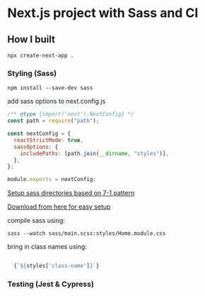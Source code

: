 # Next.js project with Sass and CI

## How I built

`npx create-next-app .`

### Styling (Sass)

`npm install --save-dev sass`

add sass options to next.config.js

```javascript
/** @type {import('next').NextConfig} */
const path = require("path");

const nextConfig = {
  reactStrictMode: true,
  sassOptions: {
    includePaths: [path.join(__dirname, "styles")],
  },
};

module.exports = nextConfig;
```

[Setup sass directories based on 7-1 pattern](https://sass-guidelin.es/#the-7-1-pattern)

[Download from here for easy setup](https://github.com/PatrickReynoldsCoding/sass-boilerplate-with-emotion-version)

compile sass using:

`sass --watch sass/main.scss:styles/Home.module.css`

bring in class names using:

```javascript

  {`${styles['class-name']}`}

```

### Testing (Jest & Cypress)

